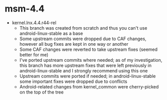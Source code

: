 # msm-4.4

* kernel.lnx.4.4.r44-rel
   * This branch was created from scratch and thus you can't use android-linux-stable as a base
   * Some upstream commits were dropped due to CAF changes, however all bug fixes are kept in one way or another
   * Some CAF changes were reverted to take upstream fixes (seemed better for me)
   * I've ported upstream commits where needed; as of my investigation, this branch has more upstream fixes that were left previously in android-linux-stable and I strongly recommend using this one
   * Upstream commits were ported if needed; in android-linux-stable some important fixes were dropped due to conflicts
   * Android-related changes from kernel_common were cherry-picked on the top of the tree
